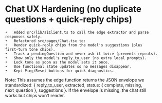 # Chat UX Hardening (no duplicate questions + quick‑reply chips)
	•	Added src/lib/aiClient.ts to call the edge extractor and parse responses safely.
	•	Refactored src/pages/Chat.tsx to:
	•	Render quick‑reply chips from the model's suggestions (plus first‑turn tone chips).
	•	Track a pendingQuestion and never ask it twice (prevents repeats).
	•	Show only the model's reply_to_user (no extra local prompts).
	•	Lock tone as soon as the model sets it once.
	•	Use functional state updates so no messages disappear.
	•	Kept Ping/Reset buttons for quick diagnostics.

Note: This assumes the edge function returns the JSON envelope we standardized:
{ reply_to_user, extracted, status: { complete, missing, next_question }, suggestions }.
If the envelope is missing, the chat still works but chips won't render.
